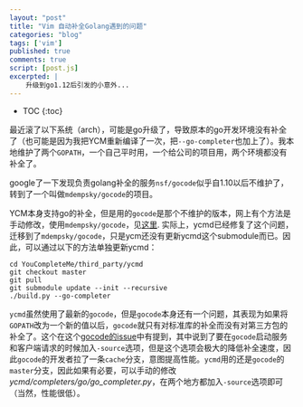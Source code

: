 ```yaml
---
layout: "post"
title: "Vim 自动补全Golang遇到的问题"
categories: "blog"
tags: ['vim']
published: true
comments: true
script: [post.js]
excerpted: |
    升级到go1.12后引发的小意外...
---
```


* TOC
{:toc}

最近滚了以下系统（arch），可能是go升级了，导致原本的go开发环境没有补全了（也可能是因为我把YCM重新编译了一次，把`--go-completer`也加上了）。我本地维护了两个`GOPATH`，一个自己平时用，一个给公司的项目用，两个环境都没有补全了。

google了一下发现负责golang补全的服务`nsf/gocode`似乎自1.10以后不维护了，转到了一个叫做`mdempsky/gocode`的项目。

YCM本身支持go的补全，但是用的`gocode`是那个不维护的版本，网上有个方法是手动修改，使用`mdempsky/gocode`，见[这里](https://github.com/Valloric/YouCompleteMe/issues/3074). 实际上，ycmd已经修复了这个问题，迁移到了`mdempsky/gocode`，只是ycm还没有更新ycmd这个submodule而已。因此，可以通过以下的方法单独更新ycmd：

    cd YouCompleteMe/third_party/ycmd
    git checkout master
    git pull
    git submodule update --init --recursive
    ./build.py --go-completer

`ycmd`虽然使用了最新的`gocode`，但是`gocode`本身还有一个问题，其表现为如果将`GOPATH`改为一个新的值以后，`gocode`就只有对标准库的补全而没有对第三方包的补全了。这个在这个[gocode的issue](https://github.com/mdempsky/gocode/issues/32)中有提到，其中说到了要在`gocode`启动服务和客户端请求的时候加入`-source`选项，但是这个选项会极大的降低补全速度，因此`gocode`的开发者拉了一条`cache`分支，意图提高性能。`ycmd`用的还是`gocode`的`master`分支，因此如果有必要，可以手动的修改*ycmd/completers/go/go_completer.py*，在两个地方都加入`-source`选项即可（当然，性能很低）。
